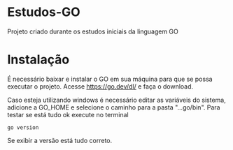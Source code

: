 # Estudos-GO
Projeto criado durante os estudos iniciais da linguagem GO

# Instalação
É necessário baixar e instalar o GO em sua máquina para que se possa executar o projeto.
Acesse https://go.dev/dl/ e faça o download.

Caso esteja utilizando windows é necessário editar as variáveis do sistema, adicione a GO_HOME e selecione o caminho para a pasta "...go/bin".
Para testar se está tudo ok execute no terminal
~~~
go version
~~~
Se exibir a versão está tudo correto.
